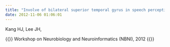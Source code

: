 ```yaml
---
title: "Involve of bilateral superior temporal gyrus in speech perception: Evidence from functional MRI study,"
date: 2012-11-06 01:06:01
---
```


Kang HJ, Lee JH, 

{{<format bright-green>}}
Workshop on Neurobiology and Neuroinformatics (NBNI), 2012
{{</format>}}